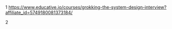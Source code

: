 1 https://www.educative.io/courses/grokking-the-system-design-interview?affiliate_id=5749180081373184/ 

2 
